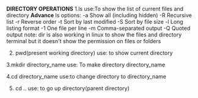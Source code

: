 **DIRECTORY OPERATIONS**
1.ls
use:To show the list of current files and directory
**Advance**
ls options:
	-a Show all (including hidden)
	-R Recursive list
	-r Reverse order
	-t Sort by last modified
	-S Sort by file size
	-l Long listing format
	-1 One file per line
	-m Comma-separated output
	-Q Quoted output
note: dir is also working in linux to show the files and directory terminal but it doesn't show the permission on files or folders 

2. pwd(present working directory)
use: to show current directory

3.mkdir directory_name
use: To make directory directory_name

4.cd directory_name
use:to change directory to directory_name

5. cd ..
use: to go up directory(parent directory)

 

